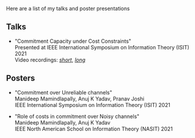 Here are a list of my talks and poster presentations

## Talks
- "Commitment Capacity under Cost Constraints" \
Presented at IEEE International Symposium on Information Theory (ISIT) 2021 \
Video recordings: [_short_](https://drive.google.com/file/d/1wa_nDtqyEUFPBMkJChlZAyT96lmBZcB5/view?usp=sharing), [_long_](https://drive.google.com/file/d/1hgJ9LcpQ_dybLoeyZEmrDeuTUJVGlrOR/view?usp=sharing)


## Posters
- "Commitment over Unreliable channels" \
Manideep Mamindlapally, Anuj K Yadav, Pranav Joshi \
IEEE International Symposium on Information Theory (ISIT) 2021

- "Role of costs in commitment over Noisy channels" \
Manideep Mamindlapally, Anuj K Yadav \
IEEE North American School on Information Theory (NASIT) 2021